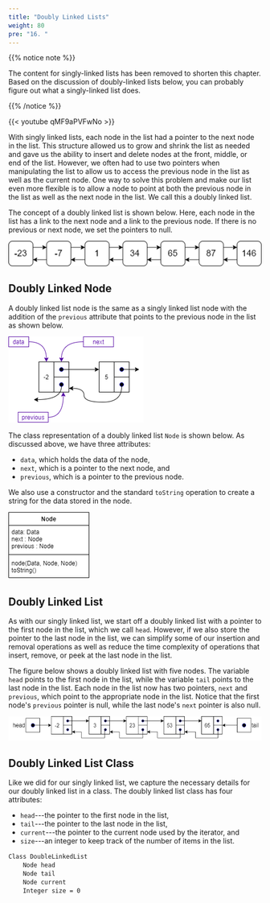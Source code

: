 ```yaml
---
title: "Doubly Linked Lists"
weight: 80
pre: "16. "
---
```


{{% notice note %}}

The content for singly-linked lists has been removed to shorten this chapter. Based on the discussion of doubly-linked lists below, you can probably figure out what a singly-linked list does.

{{% /notice %}}

{{< youtube qMF9aPVFwNo  >}}

With singly linked lists, each node in the list had a pointer to the next node in the list. This structure allowed us to grow and shrink the list as needed and gave us the ability to insert and delete nodes at the front, middle, or end of the list. However, we often had to use two pointers when manipulating the list to allow us to access the previous node in the list as well as the current node. One way to solve this problem and make our list even more flexible is to allow a node to point at both the previous node in the list as well as the next node in the list. We call this a doubly linked list.

The concept of a doubly linked list is shown below. Here, each node in the list has a link to the next node and a link to the previous node. If there is no previous or next node, we set the pointers to null.

![Doubly Linked List](/images/9/9.3.double.png)
 
## Doubly Linked Node

A doubly linked list node is the same as a singly linked list node with the addition of the `previous` attribute that points to the previous node in the list as shown below.

![Doubly Linked List Node](/images/9/9.10.doublenode.png)
 
The class representation of a doubly linked list `Node` is shown below. As discussed above, we have three attributes: 

* `data`, which holds the data of the node, 
* `next`, which is a pointer to the next node, and 
* `previous`, which is a pointer to the previous node. 

We also use a constructor and the standard `toString` operation to create a string for the data stored in the node.

![Doubly Linked List Node UML](/images/9/9.10.doublenodeuml.png)
 
## Doubly Linked List

As with our singly linked list, we start off a doubly linked list with a pointer to the first node in the list, which we call `head`. However, if we also store the pointer to the last node in the list, we can simplify some of our insertion and removal operations as well as reduce the time complexity of operations that insert, remove, or peek at the last node in the list.

The figure below shows a doubly linked list with five nodes. The variable `head` points to the first node in the list, while the variable `tail` points to the last node in the list. Each node in the list now has two pointers, `next` and `previous`, which point to the appropriate node in the list. Notice that the first node's `previous` pointer is null, while the last node's `next` pointer is also null. 

![Doubly Linked List Detail](/images/9/9.10.double.png)
 
## Doubly Linked List Class

Like we did for our singly linked list, we capture the necessary details for our doubly linked list in a class. The doubly linked list class has four attributes: 

* `head`---the pointer to the first node in the list,
* `tail`---the pointer to the last node in the list, 
* `current`---the pointer to the current node used by the iterator, and
* `size`---an integer to keep track of the number of items in the list.

```tex
Class DoubleLinkedList 
    Node head
    Node tail
    Node current
    Integer size = 0
```

